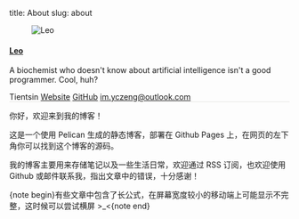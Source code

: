 title: About
slug: about

<aside class="post-author" style="margin-left: 0px;margin-right: 0px;border-top: none;border-bottom: 1px solid #e5e4e1;">
        <figure class="post-author-avatar">
            <img src="http://localhost:8000/images/avatar.jpeg" alt="Leo" />
        </figure>
    <div class="post-author-bio">
        <h4 class="post-author-name"><a href="http://localhost:8000/author/leo.html">Leo</a></h4>
        <p class="post-author-about">A biochemist who doesn't know about artificial intelligence isn't a good programmer. Cool, huh?</p>
        <span class="post-author-location"><i class="ic ic-location"></i> Tientsin</span>
        <span class="post-author-website"><a href="http://localhost:8000"><i class="ic ic-link"></i> Website</a></span>
        <!-- Social linkes in alphabet order. -->
        <span class="post-author-github"><a target="_blank" href="https://github.com/Tseing"><i class="ic ic-link"></i> GitHub</a></span>
        <span class="post-author-email"><a target="_blank" href="mailto:im.yczeng@outlook.com"><i class="fa fa-envelope fa-fw"></i>  im.yczeng@outlook.com</a></span>
    </div>
    <div class="clear"></div>
</aside>

你好，欢迎来到我的博客！

这是一个使用 Pelican 生成的静态博客，部署在 Github Pages 上，在网页的左下角你可以找到这个博客的源码。

我的博客主要用来存储笔记以及一些生活日常，欢迎通过 RSS 订阅，也欢迎使用 Github 或邮件联系我，指出文章中的错误，十分感谢！

{note begin}有些文章中包含了长公式，在屏幕宽度较小的移动端上可能显示不完整，这时候可以尝试横屏 >_<{note end}


